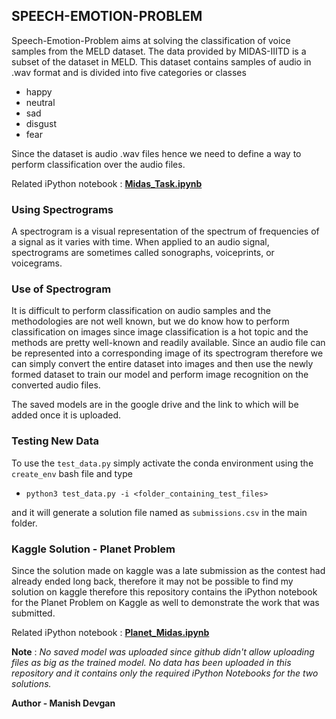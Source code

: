 ## SPEECH-EMOTION-PROBLEM

Speech-Emotion-Problem aims at solving the classification of voice samples from the MELD dataset. The data provided by MIDAS-IIITD is a subset of the dataset in MELD. This dataset contains samples of audio in .wav format and is divided into five categories or classes

- happy
- neutral
- sad
- disgust
- fear

Since the dataset is audio .wav files hence we need to define a way to perform classification over the audio files.

Related iPython notebook : [**Midas_Task.ipynb**](https://github.com/gabru-md/SPEECH-EMOTION-PROBLEM/blob/master/Midas_task.ipynb)

### Using Spectrograms
A spectrogram is a visual representation of the spectrum of frequencies of a signal as it varies with time. When applied to an audio signal, spectrograms are sometimes called sonographs, voiceprints, or voicegrams.

### Use of Spectrogram

It is difficult to perform classification on audio samples and the methodologies are not well known, but we do know how to perform classification on images since image classification is a hot topic and the methods are pretty well-known and readily available. Since an audio file can be represented into a corresponding image of its spectrogram therefore we can simply convert the entire dataset into images and then use the newly formed dataset to train our model and perform image recognition on the converted audio files.

The saved models are in the google drive and the link to which will be added once it is uploaded.

### Testing New Data

To use the `test_data.py` simply activate the conda environment using the `create_env` bash file and type

- `python3 test_data.py -i <folder_containing_test_files>`

and it will generate a solution file named as `submissions.csv` in the main folder.

### Kaggle Solution - Planet Problem

Since the solution made on kaggle was a late submission as the contest had already ended long back, therefore it may not be possible to find my solution
on kaggle therefore this repository contains the iPython notebook for the Planet Problem on Kaggle as well to demonstrate the work 
that was submitted.

Related iPython notebook : [**Planet_Midas.ipynb**](https://github.com/gabru-md/SPEECH-EMOTION-PROBLEM/blob/master/Planet_Midas.ipynb)


**Note** : *No saved model was uploaded since github didn't allow uploading files as big as the trained model. No data has been uploaded
in this repository and it contains only the required iPython Notebooks for the two solutions.*


**Author - Manish Devgan**
